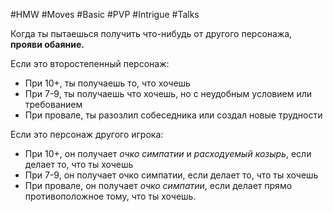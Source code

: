 #HMW  #Moves #Basic #PVP #Intrigue #Talks 

Когда ты пытаешься получить что-нибудь от другого персонажа, **прояви обаяние.** 

Если это второстепенный персонаж: 
- При 10+, ты получаешь то, что хочешь 
- При 7-9, ты получаешь что хочешь, но с неудобным условием или требованием 
- При провале, ты разозлил собеседника или создал новые трудности 
 
Если это персонаж другого игрока: 
- При 10+, он получает *очко симпатии* и *расходуемый козырь*, если делает то, что ты хочешь 
- При 7-9, он получает очко симпатии, если делает то, что ты хочешь 
- При провале, он получает *очко симпатии*, если делает прямо противоположное тому, что ты хочешь.